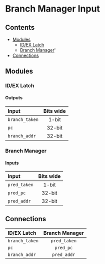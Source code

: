 # Branch Manager Input #

## Contents
* [Modules](#modules)
  * [ID/EX Latch](#id/ex_latch)
  * [Branch Manager](#branch_manager)'
* [Connections](#connections)

## Modules

### ID/EX Latch

#### Outputs
|Input|Bits wide|
|:---|:---:|
|```branch_taken```|1-bit|
|```pc```|32-bit|
|```branch_addr```|32-bit|

### Branch Manager

#### Inputs
|Input|Bits wide|
|:---|:---:|
|```pred_taken```|1-bit|
|```pred_pc```|32-bit|
|```pred_addr```|32-bit|

## Connections

|ID/EX Latch|Branch Manager|
|:---|:---:|
|```branch_taken```|```pred_taken```|
|```pc```|```pred_pc```|
|```branch_addr```|```pred_addr```|

